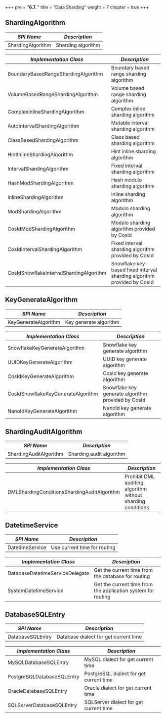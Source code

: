 +++
pre = "<b>6.7. </b>"
title = "Data Sharding"
weight = 7
chapter = true
+++

## ShardingAlgorithm

| *SPI Name*                          | *Description*                                  |
| ----------------------------------- | ---------------------------------------------- |
| ShardingAlgorithm                   | Sharding algorithm                             |

| *Implementation Class*                  | *Description*                                                           |
|-----------------------------------------|-------------------------------------------------------------------------|
| BoundaryBasedRangeShardingAlgorithm     | Boundary based range sharding algorithm                                 |
| VolumeBasedRangeShardingAlgorithm       | Volume based range sharding algorithm                                   |
| ComplexInlineShardingAlgorithm          | Complex inline sharding algorithm                                       |
| AutoIntervalShardingAlgorithm           | Mutable interval sharding algorithm                                     |
| ClassBasedShardingAlgorithm             | Class based sharding algorithm                                          |
| HintInlineShardingAlgorithm             | Hint inline sharding algorithm                                          |
| IntervalShardingAlgorithm               | Fixed interval sharding algorithm                                       |
| HashModShardingAlgorithm                | Hash modulo sharding algorithm                                          |
| InlineShardingAlgorithm                 | Inline sharding algorithm                                               |
| ModShardingAlgorithm                    | Modulo sharding algorithm                                               |
| CosIdModShardingAlgorithm               | Modulo sharding algorithm provided by CosId                             |
| CosIdIntervalShardingAlgorithm          | Fixed interval sharding algorithm provided by CosId                     |
| CosIdSnowflakeIntervalShardingAlgorithm | Snowflake key-based fixed interval sharding algorithm provided by CosId |

## KeyGenerateAlgorithm

| *SPI Name*                    | *Description*                    |
| ----------------------------- | -------------------------------- |
| KeyGenerateAlgorithm          | Key generate algorithm           |

| *Implementation Class*             | *Description*                                      |
|----------------------------------- |--------------------------------------------------- |
| SnowflakeKeyGenerateAlgorithm      | Snowflake key generate algorithm                   |
| UUIDKeyGenerateAlgorithm           | UUID key generate algorithm                        |
| CosIdKeyGenerateAlgorithm          | CosId key generate algorithm                       |
| CosIdSnowflakeKeyGenerateAlgorithm | Snowflake key generate algorithm provided by CosId |
| NanoIdKeyGenerateAlgorithm         | NanoId key generate algorithm                      |

## ShardingAuditAlgorithm

| *SPI Name*                    | *Description*                    |
| ----------------------------- | -------------------------------- |
| ShardingAuditAlgorithm        | Sharding audit algorithm         |

| *Implementation Class*                           | *Description*                                                 |
|------------------------------------------------- |-------------------------------------------------------------- |
| DMLShardingConditionsShardingAuditAlgorithm      | Prohibit DML auditing algorithm without sharding conditions   |

## DatetimeService

| *SPI Name*                      | *Description*                                                |
| ------------------------------- | ------------------------------------------------------------ |
| DatetimeService                 | Use current time for routing                                 |

| *Implementation Class*          | *Description*                                                |
| ------------------------------- | ------------------------------------------------------------ |
| DatabaseDatetimeServiceDelegate | Get the current time from the database for routing           |
| SystemDatetimeService           | Get the current time from the application system for routing |

## DatabaseSQLEntry

| *SPI Name*                 | *Description*                           |
| -------------------------- | --------------------------------------- |
| DatabaseSQLEntry           | Database dialect for get current time   |

| *Implementation Class*     | *Description*                           |
| -------------------------- | --------------------------------------- |
| MySQLDatabaseSQLEntry      | MySQL dialect for get current time      |
| PostgreSQLDatabaseSQLEntry | PostgreSQL dialect for get current time |
| OracleDatabaseSQLEntry     | Oracle dialect for get current time     |
| SQLServerDatabaseSQLEntry  | SQLServer dialect for get current time  |
